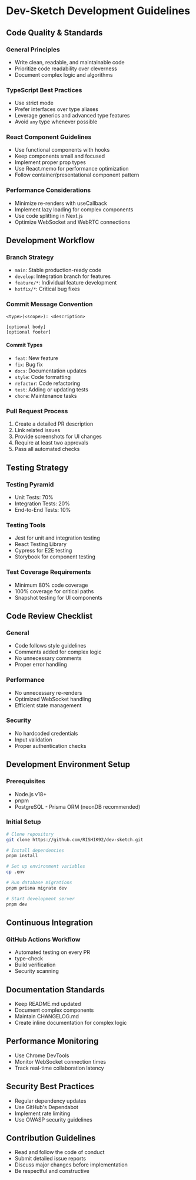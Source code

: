 # Dev-Sketch Development Guidelines

## Code Quality & Standards

### General Principles
- Write clean, readable, and maintainable code
- Prioritize code readability over cleverness
- Document complex logic and algorithms

### TypeScript Best Practices
- Use strict mode
- Prefer interfaces over type aliases
- Leverage generics and advanced type features
- Avoid `any` type whenever possible

### React Component Guidelines
- Use functional components with hooks
- Keep components small and focused
- Implement proper prop types
- Use React.memo for performance optimization
- Follow container/presentational component pattern

### Performance Considerations
- Minimize re-renders with useCallback
- Implement lazy loading for complex components
- Use code splitting in Next.js
- Optimize WebSocket and WebRTC connections

## Development Workflow

### Branch Strategy
- `main`: Stable production-ready code
- `develop`: Integration branch for features
- `feature/*`: Individual feature development
- `hotfix/*`: Critical bug fixes

### Commit Message Convention
```
<type>(<scope>): <description>

[optional body]
[optional footer]
```

#### Commit Types
- `feat`: New feature
- `fix`: Bug fix
- `docs`: Documentation updates
- `style`: Code formatting
- `refactor`: Code refactoring
- `test`: Adding or updating tests
- `chore`: Maintenance tasks

### Pull Request Process
1. Create a detailed PR description
2. Link related issues
3. Provide screenshots for UI changes
4. Require at least two approvals
5. Pass all automated checks

## Testing Strategy

### Testing Pyramid
- Unit Tests: 70%
- Integration Tests: 20%
- End-to-End Tests: 10%

### Testing Tools
- Jest for unit and integration testing
- React Testing Library
- Cypress for E2E testing
- Storybook for component testing

### Test Coverage Requirements
- Minimum 80% code coverage
- 100% coverage for critical paths
- Snapshot testing for UI components

## Code Review Checklist

### General
- Code follows style guidelines
- Comments added for complex logic
- No unnecessary comments
- Proper error handling

### Performance
- No unnecessary re-renders
- Optimized WebSocket handling
- Efficient state management

### Security
- No hardcoded credentials
- Input validation
- Proper authentication checks

## Development Environment Setup

### Prerequisites
- Node.js v18+
- pnpm
- PostgreSQL - Prisma ORM (neonDB recommended)

### Initial Setup
```bash
# Clone repository
git clone https://github.com/RISHIK92/dev-sketch.git

# Install dependencies
pnpm install

# Set up environment variables
cp .env

# Run database migrations
pnpm prisma migrate dev

# Start development server
pnpm dev
```

## Continuous Integration

### GitHub Actions Workflow
- Automated testing on every PR
- type-check
- Build verification
- Security scanning

## Documentation Standards
- Keep README.md updated
- Document complex components
- Maintain CHANGELOG.md
- Create inline documentation for complex logic

## Performance Monitoring
- Use Chrome DevTools
- Monitor WebSocket connection times
- Track real-time collaboration latency

## Security Best Practices
- Regular dependency updates
- Use GitHub's Dependabot
- Implement rate limiting
- Use OWASP security guidelines

## Contribution Guidelines
- Read and follow the code of conduct
- Submit detailed issue reports
- Discuss major changes before implementation
- Be respectful and constructive
